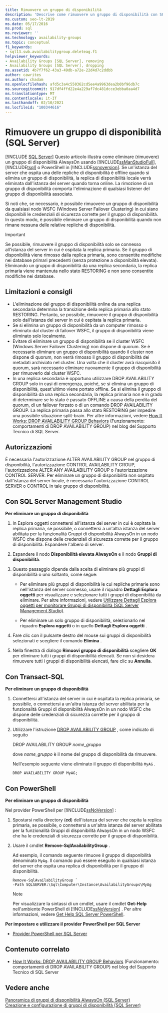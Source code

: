 ```yaml
---
title: Rimuovere un gruppo di disponibilità
description: 'Descrive come rimuovere un gruppo di disponibilità con SQL Server Management Studio (SSMS), Transact-SQL (T-SQL) o SQL PowerShell. '
ms.custom: seo-lt-2019
ms.date: 05/17/2016
ms.prod: sql
ms.reviewer: ''
ms.technology: availability-groups
ms.topic: conceptual
f1_keywords:
- sql13.swb.availabilitygroup.deleteag.f1
helpviewer_keywords:
- Availability Groups [SQL Server], removing
- Availability Groups [SQL Server], dropping
ms.assetid: 4b7f7f62-43a3-49db-a72e-22d4d7c2ddbb
author: cawrites
ms.author: chadam
ms.openlocfilehash: afd5c3a4c550362cd5ee4a9963dea2b0bf96db7c
ms.sourcegitcommit: 917df4ffd22e4a229af7dc481dcce3ebba0aa4d7
ms.translationtype: MT
ms.contentlocale: it-IT
ms.lasthandoff: 02/10/2021
ms.locfileid: "100344616"
---
```

# <a name="remove-an-availability-group-sql-server"></a>Rimuovere un gruppo di disponibilità (SQL Server)
[!INCLUDE [SQL Server](../../../includes/applies-to-version/sqlserver.md)]
  Questo articolo illustra come eliminare (rimuovere) un gruppo di disponibilità AlwaysOn usando [!INCLUDE[ssManStudioFull](../../../includes/ssmanstudiofull-md.md)], [!INCLUDE[tsql](../../../includes/tsql-md.md)] o PowerShell in [!INCLUDE[ssnoversion](../../../includes/ssnoversion-md.md)]. Se un'istanza del server che ospita una delle repliche di disponibilità è offline quando si elimina un gruppo di disponibilità, la replica di disponibilità locale verrà eliminata dall'istanza del server quando torna online. La rimozione di un gruppo di disponibilità comporta l'eliminazione di qualsiasi listener del gruppo di disponibilità associato.  
  
 Si noti che, se necessario, è possibile rimuovere un gruppo di disponibilità da qualsiasi nodo WSFC (Windows Server Failover Clustering) in cui siano disponibili le credenziali di sicurezza corrette per il gruppo di disponibilità. In questo modo, è possibile eliminare un gruppo di disponibilità quando non rimane nessuna delle relative repliche di disponibilità.  
  
> [!IMPORTANT]  
>  Se possibile, rimuovere il gruppo di disponibilità solo se connesso all'istanza del server in cui è ospitata la replica primaria. Se il gruppo di disponibilità viene rimosso dalla replica primaria, sono consentite modifiche nei database primari precedenti (senza protezione a disponibilità elevata). Eliminando un gruppo di disponibilità da una replica secondaria, la replica primaria viene mantenuta nello stato RESTORING e non sono consentite modifiche nei database.  

  
## <a name="limitations-and-recommendations"></a><a name="Restrictions"></a> Limitazioni e consigli  
  
-   L'eliminazione del gruppo di disponibilità online da una replica secondaria determina la transizione della replica primaria allo stato RESTORING. Pertanto, se possibile, rimuovere il gruppo di disponibilità solo dall'istanza del server in cui è ospitata la replica primaria.    
-   Se si elimina un gruppo di disponibilità da un computer rimosso o eliminato dal cluster di failover WSFC, il gruppo di disponibilità viene eliminato solo localmente. 
-   Evitare di eliminare un gruppo di disponibilità se il cluster WSFC (Windows Server Failover Clustering) non dispone di quorum. Se è necessario eliminare un gruppo di disponibilità quando il cluster non dispone di quorum, non verrà rimosso il gruppo di disponibilità dei metadati archiviato nel cluster. Una volta che il cluster avrà riacquisito il quorum, sarà necessario eliminare nuovamente il gruppo di disponibilità per rimuoverlo dal cluster WSFC.    
-   In una replica secondaria è opportuno utilizzare DROP AVAILABILITY GROUP solo in casi di emergenza, poiché, se si elimina un gruppo di disponibilità, quest'ultimo viene portato offline. Se si elimina il gruppo di disponibilità da una replica secondaria, la replica primaria non è in grado di determinare se lo stato è passato OFFLINE a causa della perdita del quorum, di un failover forzato o di un comando DROP AVAILABILITY GROUP. La replica primaria passa allo stato RESTORING per impedire una possibile situazione split-brain. Per altre informazioni, vedere [How It Works: DROP AVAILABILITY GROUP Behaviors](/archive/blogs/psssql/how-it-works-drop-availability-group-behaviors) (Funzionamento: comportamenti di DROP AVAILABILITY GROUP) nel blog del Supporto Tecnico di SQL Server.  
  
##  <a name="permissions"></a><a name="Permissions"></a> Autorizzazioni  
 È necessaria l'autorizzazione ALTER AVAILABILITY GROUP nel gruppo di disponibilità, l'autorizzazione CONTROL AVAILABILITY GROUP, l'autorizzazione ALTER ANY AVAILABILITY GROUP o l'autorizzazione CONTROL SERVER. Per eliminare un gruppo di disponibilità non ospitato dall'istanza del server locale, è necessaria l'autorizzazione CONTROL SERVER o CONTROL in tale gruppo di disponibilità.  
  
##  <a name="using-sql-server-management-studio"></a><a name="SSMSProcedure"></a> Con SQL Server Management Studio  
 **Per eliminare un gruppo di disponibilità**  
  
1.  In Esplora oggetti connettersi all'istanza del server in cui è ospitata la replica primaria, se possibile, o connettersi a un'altra istanza del server abilitata per la funzionalità Gruppi di disponibilità AlwaysOn in un nodo WSFC che dispone delle credenziali di sicurezza corrette per il gruppo di disponibilità. Espandere l'albero di server.  
  
2.  Espandere il nodo **Disponibilità elevata AlwaysOn** e il nodo **Gruppi di disponibilità**.  
  
3.  Questo passaggio dipende dalla scelta di eliminare più gruppi di disponibilità o uno soltanto, come segue:  
  
    -   Per eliminare più gruppi di disponibilità le cui repliche primarie sono nell'istanza del server connesso, usare il riquadro **Dettagli Esplora oggetti** per visualizzare e selezionare tutti i gruppi di disponibilità da eliminare. Per altre informazioni, vedere [Utilizzare Dettagli Esplora oggetti per monitorare Gruppi di disponibilità &#40;SQL Server Management Studio&#41;](../../../database-engine/availability-groups/windows/use-object-explorer-details-to-monitor-availability-groups.md).  
  
    -   Per eliminare un solo gruppo di disponibilità, selezionarlo nel riquadro **Esplora oggetti** o in quello **Dettagli Esplora oggetti** .  
  
4.  Fare clic con il pulsante destro del mouse sui gruppi di disponibilità selezionati e scegliere il comando **Elimina** .  
  
5.  Nella finestra di dialogo **Rimuovi gruppo di disponibilità** scegliere **OK** per eliminare tutti i gruppi di disponibilità elencati. Se non si desidera rimuovere tutti i gruppi di disponibilità elencati, fare clic su **Annulla**.  
  
##  <a name="using-transact-sql"></a><a name="TsqlProcedure"></a> Con Transact-SQL  
 **Per eliminare un gruppo di disponibilità**  
  
1.  Connettersi all'istanza del server in cui è ospitata la replica primaria, se possibile, o connettersi a un'altra istanza del server abilitata per la funzionalità Gruppi di disponibilità AlwaysOn in un nodo WSFC che dispone delle credenziali di sicurezza corrette per il gruppo di disponibilità.  
  
2.  Utilizzare l'istruzione [DROP AVAILABILITY GROUP](../../../t-sql/statements/drop-availability-group-transact-sql.md) , come indicato di seguito  
  
     DROP AVAILABILITY GROUP *nome_gruppo*  
  
     dove *nome_gruppo* è il nome del gruppo di disponibilità da rimuovere.  
  
     Nell'esempio seguente viene eliminato il gruppo di disponibilità `MyAG` .  
  
    ```  
    DROP AVAILABILITY GROUP MyAG;  
    ```  
  
##  <a name="using-powershell"></a><a name="PowerShellProcedure"></a> Con PowerShell  
 **Per eliminare un gruppo di disponibilità**  
  
 Nel provider PowerShell per [!INCLUDE[ssNoVersion](../../../includes/ssnoversion-md.md)] :  
  
1.  Spostarsi nella directory (**cd**) dell'istanza del server che ospita la replica primaria, se possibile, o connettersi a un'altra istanza del server abilitata per la funzionalità Gruppi di disponibilità AlwaysOn in un nodo WSFC che ha le credenziali di sicurezza corrette per il gruppo di disponibilità.  
  
2.  Usare il cmdlet **Remove-SqlAvailabilityGroup** .  
  
     Ad esempio, il comando seguente rimuove il gruppo di disponibilità denominato `MyAg`. Il comando può essere eseguito in qualsiasi istanza del server che ospita una replica di disponibilità per il gruppo di disponibilità.  
  
    ```  
    Remove-SqlAvailabilityGroup `   
    -Path SQLSERVER:\Sql\Computer\Instance\AvailabilityGroups\MyAg  
    ```  
  
    > [!NOTE]  
    >  Per visualizzare la sintassi di un cmdlet, usare il cmdlet **Get-Help** nell'ambiente PowerShell di [!INCLUDE[ssNoVersion](../../../includes/ssnoversion-md.md)] . Per altre informazioni, vedere [Get Help SQL Server PowerShell](../../../powershell/sql-server-powershell.md).  
  
 **Per impostare e utilizzare il provider PowerShell per SQL Server**  
  
-   [Provider PowerShell per SQL Server](../../../powershell/sql-server-powershell-provider.md)  
  
##  <a name="related-content"></a><a name="RelatedContent"></a> Contenuto correlato  
  
-   [How It Works: DROP AVAILABILITY GROUP Behaviors](/archive/blogs/psssql/how-it-works-drop-availability-group-behaviors) (Funzionamento: comportamenti di DROP AVAILABILITY GROUP) nel blog del Supporto Tecnico di SQL Server  
  
## <a name="see-also"></a>Vedere anche  
 [Panoramica di gruppi di disponibilità AlwaysOn &#40;SQL Server&#41;](../../../database-engine/availability-groups/windows/overview-of-always-on-availability-groups-sql-server.md)   
 [Creazione e configurazione di gruppi di disponibilità &#40;SQL Server&#41;](../../../database-engine/availability-groups/windows/creation-and-configuration-of-availability-groups-sql-server.md)  
  
